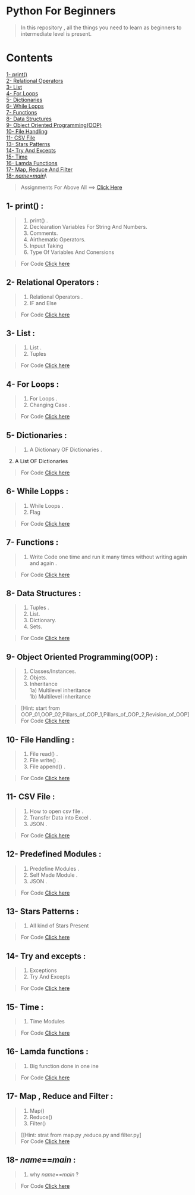 # Python For Beginners

>In this repository , all the things you need to learn  as beginners to  intermediate level is present.

# Contents
[1- print()](#1--print) \
[2- Relational Operators](#2--relational-operators)\
[3- List](#3--list)\
[4- For Loops](#4--for-loops)\
[5- Dictionaries](#5--dictionaries)\
[6- While Lopps](#6--while-lopps)\
[7- Functions](#7--functions)\
[8- Data Structures](#8--data-structures)\
[9- Object Oriented Programming(OOP)](#9--object-oriented-programmingoop)\
[10- File Handling](#10--file-handling)\
[11- CSV File](#11--csv-file)\
[13- Stars Patterns](#13--stars-patterns)\
[14- Try And Excepts](#14--try-and-excepts)\
[15- Time](#15--time)\
[16- Lamda Functions](#16--lamda-functions)\
[17- Map, Reduce And Filter](#17--map--reduce-and-filter)\
[18- _name_=_main_](#18--namemain)\

>Assignments For Above All ==> [Click Here](https://github.com/MuhammadMudassirRaza12345/Python_Assignments_For_Beginners)




## 1- print() :
>1. print() .
>2. Declearation Variables For String And Numbers.
>3. Comments.
>4. Airthematic Operators. 
>5. Inpuut Taking
>6. Type Of Variables And Conersions 

>For Code [Click here](Basics/Begineers/print()%20%2C%20Declearation%20Variables%20For%20String%20And%20Numbers%20%2CComments%20%2CAirthematic%20operators%20%2C%20inpuut%20taking%2Ctype%20of%20variables.ipynb)

<!-- Relation_operator and IF and Else relational operator OR LOGICAL OPERATOS (and ,or ,not) OR "TRUE OR FASLE " OR "0 OR 1" OR " YES OR NO" -->

 ## 2- Relational Operators :
>1. Relational Operators .
>2.  IF and Else 

>For Code [Click here](Basic/../Basics/Begineers/#%20Relation_operator%20and%20IF%20and%20Else%20.ipynb)

## 3- List  :
>1. List .
>2. Tuples  

>For Code [Click here](Basics/Begineers/LIST%20%20AND%20TUPLES%20.ipynb)


## 4- For Loops  :
>1. For Loops .
>2. Changing Case .  

>For Code [Click here](Basics/Begineers/For%20loops.ipynb)


## 5- Dictionaries : 
>1. A Dictionary OF Dictionaries  .  
2. A List OF Dictionaries  

>For Code [Click here](Basics/Begineers/Dictionaries%20.ipynb)

## 6- While Lopps :  
>1. While Loops  .  
>2. Flag  

>For Code [Click here](Basics/Begineers/While%20loops.ipynb) 

## 7- Functions :  
>1. Write Code one time and run it many times without writing again and again .  

>For Code [Click here](Basics/Begineers/Functions%20.ipynb) 

## 8- Data Structures :  
>1. Tuples .
>1. List.
>1. Dictionary.
>1. Sets.

>For Code [Click here](Basics/Begineers/DATA%20STRUCTURE%20IN%20PYTHON%20%20.ipynb) 

## 9- Object Oriented Programming(OOP) :  
>1. Classes/Instances.
>1. Objets.
>1. Inheritance \
>        1a) Multilevel inheritance \
>        1b) Multilevel inheritance

>[Hint: start from OOP_01,OOP_02,Pillars_of_OOP_1,Pillars_of_OOP_2,Revision_of_OOP] \
>For Code [Click here](OOP/)


## 10- File Handling :  
>1. File read()  .
>1. File write() .
>1. File append()  .
        

>For Code [Click here](Basics/File_handling/File%20Handling%C2%B6.ipynb)

## 11- CSV File :  
>1. How to open csv file .
>1. Transfer Data into Excel .
>1. JSON   .
        

> For Code [Click here](dataCSV/Untitled.ipynb)

## 12-  Predefined Modules :  
>1. Predefine Modules  .
>1.  Self Made Module .
>1. JSON   .
        

>For Code [Click here](Basics/Predefine_Modules/Modules%20or%20Libraries%20or%20Packages%20.ipynb)

## 13- Stars Patterns :
>1. All kind of Stars Present

>For Code [Click here](basics/Begineers/Stars%20pattern%20in%20python.ipynb)

## 14- Try and excepts :
>1. Exceptions
>2. Try And Excepts

>For Code [Click here](basics/try_and_exceptions/exceptions.ipynb)

## 15- Time :
>1. Time Modules


>For Code [Click here](./Basics/Begineers/Time%20Module%20In%20Python.ipynb)

## 16- Lamda functions :
>1. Big function done in one ine

>For Code [Click here](./Basics/Begineers/Anonymous%20or%20Lambda%20Functions.ipynb)
 
## 17- Map , Reduce and Filter :
>1. Map()
>1. Reduce()
>1. Filter()


>[[Hint: strat from map.py ,reduce.py and filter.py]\
> For Code [Click here](/map%2Cfilter%2Creduce/)
  
## 18- _name_==_main_ :
>1. why _name_==_main_ ?

>For Code [Click here](if%20__name__%20%3D%3D%20__main__/Untitled.ipynb)
  


